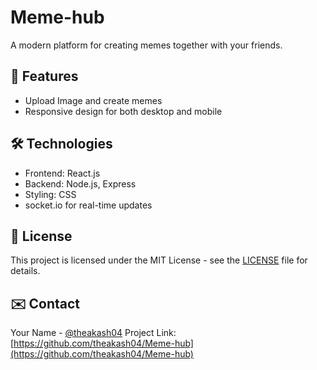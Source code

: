 # Meme-hub

A modern platform for creating memes together with your friends.

## 🚀 Features

- Upload Image and create memes
- Responsive design for both desktop and mobile


## 🛠️ Technologies

- Frontend: React.js
- Backend: Node.js, Express
- Styling: CSS
- socket.io for real-time updates
<!-- - Database: MongoDB -->
<!-- - Authentication: JWT -->

## 📄 License

This project is licensed under the MIT License - see the [LICENSE](LICENSE) file for details.

## ✉️ Contact

Your Name - [@theakash04](https://twitter.com/theakash04)
Project Link: [https://github.com/theakash04/Meme-hub](https://github.com/theakash04/Meme-hub)